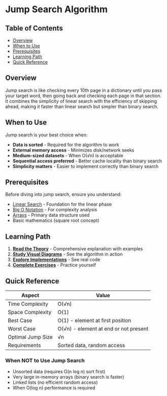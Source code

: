 # Jump Search Algorithm

## Table of Contents

- [Overview](#overview)
- [When to Use](#when-to-use)
- [Prerequisites](#prerequisites)
- [Learning Path](#learning-path)
- [Quick Reference](#quick-reference)

## Overview

Jump search is like checking every 10th page in a dictionary until you pass your
target word, then going back and checking each page in that section. It combines
the simplicity of linear search with the efficiency of skipping ahead, making it
faster than linear search but simpler than binary search.

## When to Use

Jump search is your best choice when:

- **Data is sorted** - Required for the algorithm to work
- **External memory access** - Minimizes disk/network seeks
- **Medium-sized datasets** - When O(√n) is acceptable
- **Sequential access preferred** - Better cache locality than binary search
- **Simplicity matters** - Easier to implement correctly than binary search

## Prerequisites

Before diving into jump search, ensure you understand:

- [Linear Search](../linear-search/) - Foundation for the linear phase
- [Big O Notation](../../../structures/00-fundamentals/big-o-notation.md) - For complexity analysis
- [Arrays](../../../structures/01-arrays/) - Primary data structure used
- Basic mathematics (square root concept)

## Learning Path

1. **[Read the Theory](./theory.md)** - Comprehensive explanation with examples
2. **[Study Visual Diagrams](./diagrams/)** - See the algorithm in action
3. **[Explore Implementations](../../../structures/01-arrays/implementations/rust/src/algorithms/jump_search.rs)** - See real code
4. **[Complete Exercises](../../../structures/01-arrays/exercises/rust/src/search_algorithms_exercise.rs)** - Practice yourself

## Quick Reference

| Aspect | Value |
|--------|-------|
| Time Complexity | O(√n) |
| Space Complexity | O(1) |
| Best Case | O(1) - element at first position |
| Worst Case | O(√n) - element at end or not present |
| Optimal Jump Size | √n |
| Requirements | Sorted data, random access |

### When NOT to Use Jump Search

- Unsorted data (requires O(n log n) sort first)
- Very large in-memory arrays (binary search is faster)
- Linked lists (no efficient random access)
- When O(log n) performance is required